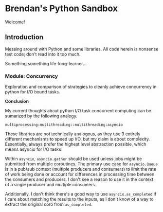 # Brendan's Python Sandbox

Welcome!

## Introduction

Messing around with Python and some libraries. All code herein is nonsense test code; don't read into it too much.

Something something life-long-learner...

### Module: Concurrency

Exploration and comparison of strategies to cleanly achieve concurrency in python for I/O bound tasks.

**Conclusion**

My current thoughts about python I/O task concurrent computing can be sumarized by the following analogy.

`multiprocessing:multithreading::multithreading:asyncio`

These libraries are not technically analogous, as they use 3 entirely different mechanisms to speed up I/O, but my claim is about complexity. Essentially, always prefer the highest level abstraction possible, which means asyncio for I/O tasks.

Within `asyncio`, `asyncio.gather` should be used unless jobs might be submitted from multiple coroutines. The primary use case for `asyncio.Queue` is in a pub/sub context (multiple producers and consumers) to limit the rate of work being done or account for differences in processing time between the consumers and producers. I don't see a reason to use it in the context of a single producer and multiple consumers.

Additionally, I don't think there's a good way to use `asyncio.as_completed` if I care about matching the results to the inputs, as I don't know of a way to extract the original coro from `as_completed`.
